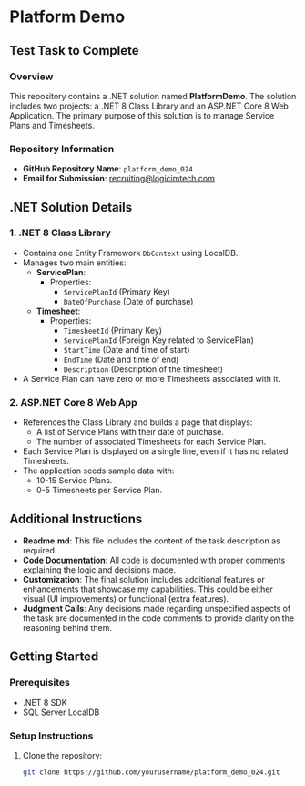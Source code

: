 # Platform Demo

## Test Task to Complete

### Overview
This repository contains a .NET solution named **PlatformDemo**. The solution includes two projects: a .NET 8 Class Library and an ASP.NET Core 8 Web Application. The primary purpose of this solution is to manage Service Plans and Timesheets.

### Repository Information
- **GitHub Repository Name**: `platform_demo_024`
- **Email for Submission**: recruiting@logicimtech.com

## .NET Solution Details

### 1. .NET 8 Class Library
- Contains one Entity Framework `DbContext` using LocalDB.
- Manages two main entities:
  - **ServicePlan**: 
    - Properties:
      - `ServicePlanId` (Primary Key)
      - `DateOfPurchase` (Date of purchase)
  - **Timesheet**:
    - Properties:
      - `TimesheetId` (Primary Key)
      - `ServicePlanId` (Foreign Key related to ServicePlan)
      - `StartTime` (Date and time of start)
      - `EndTime` (Date and time of end)
      - `Description` (Description of the timesheet)
- A Service Plan can have zero or more Timesheets associated with it.

### 2. ASP.NET Core 8 Web App
- References the Class Library and builds a page that displays:
  - A list of Service Plans with their date of purchase.
  - The number of associated Timesheets for each Service Plan.
- Each Service Plan is displayed on a single line, even if it has no related Timesheets.
- The application seeds sample data with:
  - 10-15 Service Plans.
  - 0-5 Timesheets per Service Plan.

## Additional Instructions

- **Readme.md**: This file includes the content of the task description as required.
- **Code Documentation**: All code is documented with proper comments explaining the logic and decisions made.
- **Customization**: The final solution includes additional features or enhancements that showcase my capabilities. This could be either visual (UI improvements) or functional (extra features).
- **Judgment Calls**: Any decisions made regarding unspecified aspects of the task are documented in the code comments to provide clarity on the reasoning behind them.

## Getting Started

### Prerequisites
- .NET 8 SDK
- SQL Server LocalDB

### Setup Instructions
1. Clone the repository:
   ```bash
   git clone https://github.com/yourusername/platform_demo_024.git
